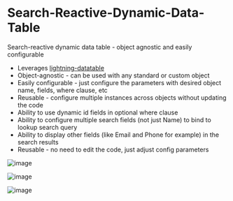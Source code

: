 # Search-Reactive-Dynamic-Data-Table
Search-reactive dynamic data table - object agnostic and easily configurable
* Leverages [lightning-datatable](https://developer.salesforce.com/docs/component-library/bundle/lightning-datatable/example)
* Object-agnostic - can be used with any standard or custom object
* Easily configurable - just configure the parameters with desired object name, fields, where clause, etc
* Reusable - configure multiple instances across objects without updating the code
* Ability to use dynamic id fields in optional where clause
* Ability to configure multiple search fields (not just Name) to bind to lookup search query
* Ability to display other fields (like Email and Phone for example) in the search results
* Reusable - no need to edit the code, just adjust config parameters

![image](https://user-images.githubusercontent.com/124932501/227801040-6db73a7e-cc25-4cee-ad1b-a3f435c2cf3c.png)

![image](https://user-images.githubusercontent.com/124932501/227801045-e8deb215-6945-4b81-a64a-f7a1486468e3.png)

![image](https://user-images.githubusercontent.com/124932501/227801049-9442053d-d2d5-4f57-82ce-bdfa253c2729.png)
